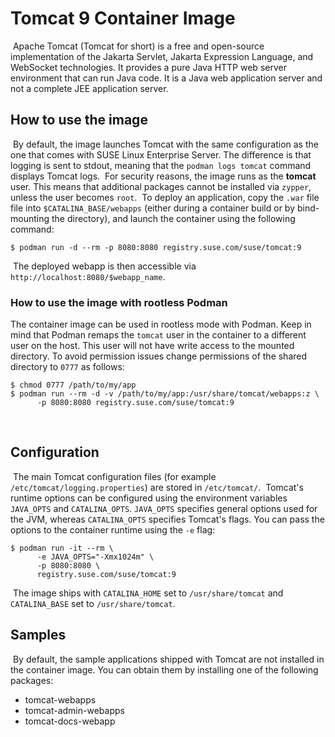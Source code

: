 # Tomcat 9 Container Image
​
Apache Tomcat (Tomcat for short) is a free and open-source implementation of the
Jakarta Servlet, Jakarta Expression Language, and WebSocket technologies. It
provides a pure Java HTTP web server environment that can run Java code. It is a
Java web application server and not a complete JEE application server.
​
​
## How to use the image
​
By default, the image launches Tomcat with the same configuration as the one
that comes with SUSE Linux Enterprise Server. The difference is that logging is
sent to stdout, meaning that the `podman logs tomcat` command displays Tomcat
logs.
​
For security reasons, the image runs as the **tomcat** user. This means that
additional packages cannot be installed via `zypper`, unless the user becomes
`root`.
​
To deploy an application, copy the `.war` file file into
`$CATALINA_BASE/webapps` (either during a container build or by bind-mounting
the directory), and launch the container using the following command:
```ShellSession
$ podman run -d --rm -p 8080:8080 registry.suse.com/suse/tomcat:9
```
​
The deployed webapp is then accessible via `http://localhost:8080/$webapp_name`.
​

### How to use the image with rootless Podman

The container image can be used in rootless mode with Podman. Keep in mind that
Podman remaps the `tomcat` user in the container to a different user on the
host. This user will not have write access to the mounted directory. To avoid
permission issues change permissions of the shared directory to `0777` as
follows:

```ShellSession
$ chmod 0777 /path/to/my/app
$ podman run --rm -d -v /path/to/my/app:/usr/share/tomcat/webapps:z \
      -p 8080:8080 registry.suse.com/suse/tomcat:9
```
​

## Configuration
​
The main Tomcat configuration files (for example
`/etc/tomcat/logging.properties`) are stored in `/etc/tomcat/`.
​
Tomcat's runtime options can be configured using the environment variables
`JAVA_OPTS` and `CATALINA_OPTS`. `JAVA_OPTS` specifies general options used for
the JVM, whereas `CATALINA_OPTS` specifies Tomcat's flags. You can pass the
options to the container runtime using the `-e` flag:
```ShellSession
$ podman run -it --rm \
      -e JAVA_OPTS="-Xmx1024m" \
      -p 8080:8080 \
      registry.suse.com/suse/tomcat:9
```
​
The image ships with `CATALINA_HOME` set to `/usr/share/tomcat` and `CATALINA_BASE` set to
`/usr/share/tomcat`.
​
​
## Samples
​
By default, the sample applications shipped with Tomcat are not installed in
the container image. You can obtain them by installing one of the following
packages:
- tomcat-webapps
- tomcat-admin-webapps
- tomcat-docs-webapp
